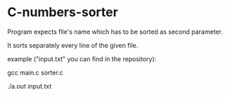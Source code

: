 # C-numbers-sorter
<p>
  Program expects file's name which has to be sorted as second parameter.
</p>
<p>
  It sorts separately every line of the given file.
</p>

<p>
  example ("input.txt" you can find in the repository):
</p>
<p>
  gcc main.c sorter.c
</p>
<p>
  ./a.out input.txt
</p>
